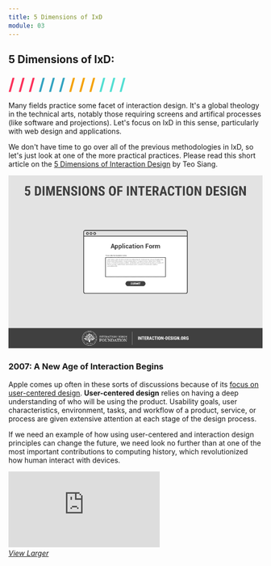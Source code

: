 ```yaml
---
title: 5 Dimensions of IxD
module: 03
---
```


## 5 Dimensions of IxD:
<span style="color: #FC315A; font-size: xx-large; font-weight: bold">/ / / </span>
<span style="color: #33A3C1; font-size: xx-large; font-weight: bold">/ / / </span>
<span style="color: #F5A205; font-size: xx-large; font-weight: bold">/ / / </span>
<span style="color: #53DFD3; font-size: xx-large; font-weight: bold">/ / /</span>

Many fields practice some facet of interaction design. It's a global theology in the technical arts, notably those requiring screens and artifical processes (like software and projections). Let's focus on IxD in this sense, particularly with web design and applications.

We don't have time to go over all of the previous methodologies in IxD, so let's just look at one of the more practical practices. Please read this short article on the [5 Dimensions of Interaction Design](https://www.interaction-design.org/literature/article/what-is-interaction-design) by Teo Siang.

![Animation featuring the 5 Dimesions of Interaction Design](../imgs/5d-interaction-design.gif)


### 2007: A New Age of Interaction Begins

Apple comes up often in these sorts of discussions because of its [focus on user-centered design](https://developer.apple.com/library/content//documentation/UserExperience/Conceptual/OSXHIGuidelines/Strategies.html#//apple_ref/doc/uid/20000957-CH19-SW1). **User-centered design** relies on having a deep understanding of who will be using the product. Usability goals, user characteristics, environment, tasks, and workflow of a product, service, or process are given extensive attention at each stage of the design process.

If we need an example of how using user-centered and interaction design principles can change the future, we need look no further than at one of the most important contributions to computing history, which revolutionized how human interact with devices.
<div class="embed-responsive embed-responsive-16by9"><iframe class="embed-responsive-item" src="https://player.vimeo.com/video/237364017?color=FC315A&title=0&byline=0&portrait=0" frameborder="0" allowfullscreen></iframe></div>
 <p style="margin: 0"><a href="https://player.vimeo.com/video/237364017?color=FC315A&title=0&byline=0&portrait=0" target="_blank"><i>View Larger</i></a></p>

